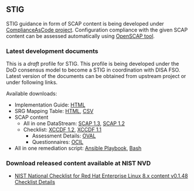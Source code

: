 ## STIG

STIG guidance in form of SCAP content is being developed under [ComplianceAsCode project](https://github.com/ComplianceAsCode/content). Configuration compliance with the given SCAP content can be assessed automatically using [OpenSCAP tool](https://access.redhat.com/documentation/en-us/red_hat_enterprise_linux/8/html/security_hardening/scanning-the-system-for-security-compliance-and-vulnerabilities_security-hardening).

### Latest development documents
This is a *draft* profile for STIG. This profile is being developed under the DoD consensus model to become a STIG in coordination with DISA FSO. Latest version of the documents can be obtained from upstream project or under following links.

Available downloads:
 * Implementation Guide: [HTML](/cac/guides/ssg-rhel8-guide-stig.html)
 * SRG Mapping Table: [HTML](/cac/tables/table-rhel8-srgmap-flat.html), [CSV](/cac/tables/table-rhel8-srgmap-flat.csv)
 * SCAP content
   * All in one DataStream: [SCAP 1.3](/cac/ssg-rhel8-ds.xml), [SCAP 1.2](/cac/ssg-rhel8-ds-1.2.xml)
   * Checklist: [XCCDF 1.2](/cac/ssg-rhel8-xccdf-1.2.xml), [XCCDF 1.1](/cac/ssg-rhel8-xccdf.xml)
     * Assessment Details: [OVAL](/cac/ssg-rhel8-oval.xml)
     * Questionnaires: [OCIL](/cac/ssg-rhel8-ocil.xml)
 * All in one remediation script: [Ansible Playbook](/cac/ansible/rhel8-playbook-stig.yml), [Bash](/cac/bash/rhel8-script-stig.sh)

### Download released content available at NIST NVD
 * [NIST National Checklist for Red Hat Enterprise Linux 8.x content v0.1.48 Checklist Details](https://nvd.nist.gov/ncp/checklist/909)
